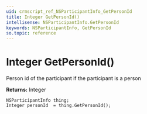 ```yaml
---
uid: crmscript_ref_NSParticipantInfo_GetPersonId
title: Integer GetPersonId()
intellisense: NSParticipantInfo.GetPersonId
keywords: NSParticipantInfo, GetPersonId
so.topic: reference
---
```


# Integer GetPersonId()

Person id of the participant if the participant is a person

**Returns:** Integer

```crmscript
NSParticipantInfo thing;
Integer personId  = thing.GetPersonId();
```

